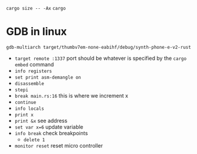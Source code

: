 `cargo size -- -Ax` 
`cargo `

# GDB in linux
`gdb-multiarch target/thumbv7em-none-eabihf/debug/synth-phone-e-v2-rust`
- `target remote :1337` port should be whatever is specified by the `cargo embed` command
- `info registers`
- `set print asm-demangle on`
- `disassemble`
- `stepi`
- `break main.rs:16` this is where we increment x
- `continue`
- `info locals`
- `print x`
- `print &x` see address
- `set var x=6` update variable
- `info break` check breakpoints
     - `delete 1`
- `monitor reset` reset micro controller